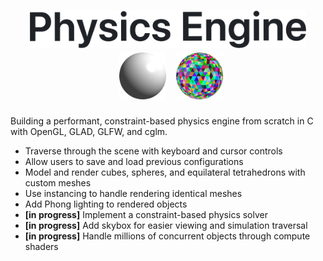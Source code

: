 <h1 align="center">
   <img src="assets/text.png" height="60" hspace="20">
  <img src="assets/phong-icosphere.png" height="75" hspace="10">
  <img src="assets/colored-icosphere.png" height="75">
</h1>

Building a performant, constraint-based physics engine from scratch in C with OpenGL, GLAD, GLFW, and cglm.
- Traverse through the scene with keyboard and cursor controls
- Allow users to save and load previous configurations
- Model and render cubes, spheres, and equilateral tetrahedrons with custom meshes
- Use instancing to handle rendering identical meshes
- Add Phong lighting to rendered objects
- **[in progress]** Implement a constraint-based physics solver
- **[in progress]** Add skybox for easier viewing and simulation traversal
- **[in progress]** Handle millions of concurrent objects through compute shaders
